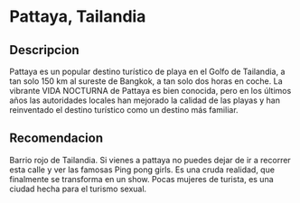 # Pattaya, Tailandia

## Descripcion
Pattaya es un popular destino turístico de playa en el Golfo de Tailandia, a tan solo 150 km al sureste de Bangkok, a tan solo dos horas en coche. La vibrante VIDA NOCTURNA de Pattaya es bien conocida, pero en los últimos años las autoridades locales han mejorado la calidad de las playas y han reinventado el destino turístico como un destino más familiar.

## Recomendacion
Barrio rojo de Tailandia. Si vienes a pattaya no puedes dejar de ir a recorrer esta calle y ver las famosas Ping pong girls. Es una cruda realidad, que finalmente se transforma en un show. Pocas mujeres de turista, es una ciudad hecha para el turismo sexual.
